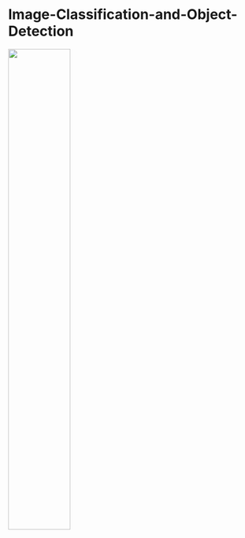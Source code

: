 # Image-Classification-and-Object-Detection
<img src = "https://user-images.githubusercontent.com/71329051/122320767-be818700-cf5d-11eb-848f-d91ad7722538.gif" width="50%" height="50%">
